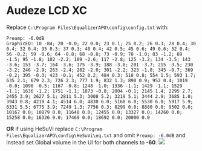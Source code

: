# Audeze LCD XC
Replace `C:\Program Files\EqualizerAPO\config\config.txt` with:
```
Preamp: -6.0dB
GraphicEQ: 10 -84; 20 -0.0; 22 0.0; 23 0.1; 25 0.2; 26 0.3; 28 0.4; 30 0.4; 32 0.4; 35 0.3; 37 0.3; 40 0.4; 42 0.5; 45 0.6; 49 0.6; 52 0.4; 56 -0.2; 59 -0.6; 64 -0.8; 68 -0.8; 73 -0.9; 78 -1.0; 83 -1.2; 89 -1.5; 95 -1.8; 102 -2.2; 109 -2.6; 117 -2.8; 125 -3.2; 134 -3.5; 143 -3.6; 153 -3.7; 164 -3.6; 175 -3.9; 188 -3.8; 201 -3.7; 215 -3.5; 230 -3.2; 246 -2.9; 263 -2.4; 282 -2.0; 301 -2.2; 323 -1.8; 345 -0.7; 369 -0.2; 395 -0.3; 423 -0.1; 452 0.2; 484 0.3; 518 0.8; 554 1.5; 593 1.7; 635 2.1; 679 2.3; 726 2.3; 777 1.9; 832 1.3; 890 0.9; 952 0.4; 1019 -0.0; 1090 -0.5; 1167 -0.8; 1248 -1.0; 1336 -1.1; 1429 -1.1; 1529 -1.1; 1636 -1.2; 1751 -1.1; 1873 -0.8; 2004 -0.1; 2145 1.4; 2295 2.7; 2455 3.9; 2627 5.1; 2811 5.3; 3008 5.2; 3219 5.1; 3444 2.9; 3685 1.0; 3943 0.8; 4219 4.1; 4514 6.0; 4830 6.0; 5168 6.0; 5530 6.0; 5917 5.9; 6331 5.5; 6775 3.9; 7249 1.3; 7756 0.3; 8299 0.0; 8880 0.0; 9502 0.0; 10167 0.0; 10879 0.0; 11640 0.0; 12455 0.0; 13327 0.0; 14260 0.0; 15258 0.0; 16326 0.0; 17469 0.0; 18692 0.0; 20000 0.0
```
**OR** if using HeSuVi replace `C:\Program Files\EqualizerAPO\config\HeSuVi\eq.txt` and omit `Preamp: -6.0dB` and instead set Global volume in the UI for both channels to **-60**.
![](https://raw.githubusercontent.com/jaakkopasanen/AutoEq/master/results/Headphone.com/headphoncecom/onear/Audeze%20LCD%20XC/Audeze%20LCD%20XC.png)